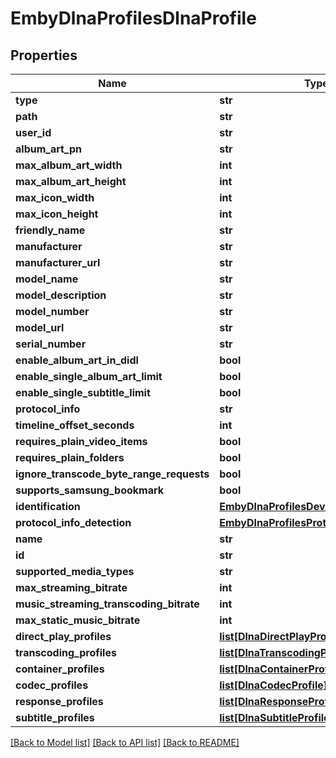 # EmbyDlnaProfilesDlnaProfile

## Properties
Name | Type | Description | Notes
------------ | ------------- | ------------- | -------------
**type** | **str** |  | [optional] 
**path** | **str** |  | [optional] 
**user_id** | **str** |  | [optional] 
**album_art_pn** | **str** |  | [optional] 
**max_album_art_width** | **int** |  | [optional] 
**max_album_art_height** | **int** |  | [optional] 
**max_icon_width** | **int** |  | [optional] 
**max_icon_height** | **int** |  | [optional] 
**friendly_name** | **str** |  | [optional] 
**manufacturer** | **str** |  | [optional] 
**manufacturer_url** | **str** |  | [optional] 
**model_name** | **str** |  | [optional] 
**model_description** | **str** |  | [optional] 
**model_number** | **str** |  | [optional] 
**model_url** | **str** |  | [optional] 
**serial_number** | **str** |  | [optional] 
**enable_album_art_in_didl** | **bool** |  | [optional] 
**enable_single_album_art_limit** | **bool** |  | [optional] 
**enable_single_subtitle_limit** | **bool** |  | [optional] 
**protocol_info** | **str** |  | [optional] 
**timeline_offset_seconds** | **int** |  | [optional] 
**requires_plain_video_items** | **bool** |  | [optional] 
**requires_plain_folders** | **bool** |  | [optional] 
**ignore_transcode_byte_range_requests** | **bool** |  | [optional] 
**supports_samsung_bookmark** | **bool** |  | [optional] 
**identification** | [**EmbyDlnaProfilesDeviceIdentification**](EmbyDlnaProfilesDeviceIdentification.md) |  | [optional] 
**protocol_info_detection** | [**EmbyDlnaProfilesProtocolInfoDetection**](EmbyDlnaProfilesProtocolInfoDetection.md) |  | [optional] 
**name** | **str** |  | [optional] 
**id** | **str** |  | [optional] 
**supported_media_types** | **str** |  | [optional] 
**max_streaming_bitrate** | **int** |  | [optional] 
**music_streaming_transcoding_bitrate** | **int** |  | [optional] 
**max_static_music_bitrate** | **int** |  | [optional] 
**direct_play_profiles** | [**list[DlnaDirectPlayProfile]**](DlnaDirectPlayProfile.md) |  | [optional] 
**transcoding_profiles** | [**list[DlnaTranscodingProfile]**](DlnaTranscodingProfile.md) |  | [optional] 
**container_profiles** | [**list[DlnaContainerProfile]**](DlnaContainerProfile.md) |  | [optional] 
**codec_profiles** | [**list[DlnaCodecProfile]**](DlnaCodecProfile.md) |  | [optional] 
**response_profiles** | [**list[DlnaResponseProfile]**](DlnaResponseProfile.md) |  | [optional] 
**subtitle_profiles** | [**list[DlnaSubtitleProfile]**](DlnaSubtitleProfile.md) |  | [optional] 

[[Back to Model list]](../README.md#documentation-for-models) [[Back to API list]](../README.md#documentation-for-api-endpoints) [[Back to README]](../README.md)

